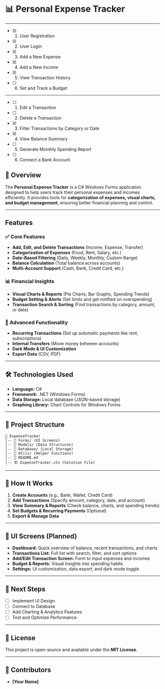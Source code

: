 ﻿# 📊 Personal Expense Tracker


 ---

 - [x] 1. User Registration
 - [x] 2. User Login
 - [x] 3. Add a New Expense
 - [x] 4. Add a New Income
 - [x] 5. View Transaction History
 - [ ] 6. Set and Track a Budget  
 
 ---
 
 - [ ] 1.  Edit a Transaction
 - [ ] 2.  Delete a Transaction
 - [x] 3.  Filter Transactions by Category or Date
 - [x] 4.  View Balance Summary
 - [ ] 5.  Generate Monthly Spending Report
 - [ ] 6.  Connect a Bank Account



## 🔹 Overview
The **Personal Expense Tracker** is a C# Windows Forms application designed to help users track their personal expenses and incomes efficiently. It provides tools for **categorization of expenses, visual charts, and budget management**, ensuring better financial planning and control.

---

##  Features
### ✅ Core Features
- **Add, Edit, and Delete Transactions** (Income, Expense, Transfer)
- **Categorization of Expenses** (Food, Rent, Salary, etc.)
- **Date-Based Filtering** (Daily, Weekly, Monthly, Custom Range)
- **Balance Calculation** (Total balance across accounts)
- **Multi-Account Support** (Cash, Bank, Credit Card, etc.)

### 📊 Financial Insights
- **Visual Charts & Reports** (Pie Charts, Bar Graphs, Spending Trends)
- **Budget Setting & Alerts** (Set limits and get notified on overspending)
- **Transaction Search & Sorting** (Find transactions by category, amount, or date)

### 🔄 Advanced Functionality
- **Recurring Transactions** (Set up automatic payments like rent, subscriptions)
- **Internal Transfers** (Move money between accounts)
- **Dark Mode & UI Customization**
- **Export Data** (CSV, PDF)

---

## 🛠️ Technologies Used
- **Language:** C#
- **Framework:** .NET (Windows Forms)
- **Data Storage:** Local database (JSON-based storage)
- **Graphing Library:** Chart Controls for Windows Forms

---

## 📂 Project Structure
```
📁 ExpenseTracker
│-- 📁 Forms/ (UI Screens)
│-- 📁 Models/ (Data Structures)
│-- 📁 Database/ (Local Storage)
│-- 📁 Utils/ (Helper Functions)
│-- 📝 README.md
│-- 🏗 ExpenseTracker.sln (Solution File)
```

---

## 🎯 How It Works
1. **Create Accounts** (e.g., Bank, Wallet, Credit Card)
2. **Add Transactions** (Specify amount, category, date, and account)
3. **View Summary & Reports** (Check balance, charts, and spending trends)
4. **Set Budgets & Recurring Payments** (Optional)
5. **Export & Manage Data**

---

## 🎨 UI Screens (Planned)
- **Dashboard:** Quick overview of balance, recent transactions, and charts
- **Transactions List:** Full list with search, filter, and sort options
- **Add/Edit Transaction Screen:** Form to input expenses and incomes
- **Budget & Reports:** Visual insights into spending habits
- **Settings:** UI customization, data export, and dark mode toggle

---

## 📌 Next Steps
- [ ] Implement UI Design
- [ ] Connect to Database
- [ ] Add Charting & Analytics Features
- [ ] Test and Optimize Performance

---

## 📜 License
This project is open-source and available under the **MIT License**.

---

## 👥 Contributors
- **[Your Name]**


